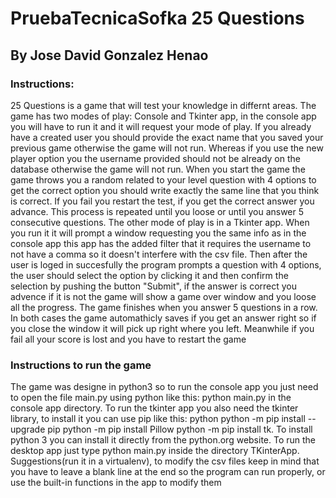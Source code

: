 # PruebaTecnicaSofka 25 Questions
<h2>By Jose David Gonzalez Henao</h2>
<h3>Instructions:</h3>
<p>25 Questions is a game that will test your knowledge in differnt areas. The game has two modes of play:
Console and Tkinter app, in the console app you will have to run it and it will request your mode of play. If you 
already have a created user you should provide the exact name that you saved your previous game otherwise the game will
not run. Whereas if you use the new player option you the username provided should not be already on the database otherwise
the game will not run. When you start the game the game throws you a random related to your level question with 4 options to get
the correct option you should write exactly the same line that you think is correct. If you fail you restart the test,
if you get the correct answer you advance. This process is repeated until you loose or until you answer 5 consecutive questions.
The other mode of play is in a Tkinter app. When you run it it will prompt a window requesting you the same info as in the console app
this app has the added filter that it requires the username to not have a comma so it doesn't interfere with the csv file. Then after
the user is loged in succesfully the program prompts a question with 4 options, the user should select the option by clicking it and then confirm
the selection by pushing the button "Submit", if the answer is correct you advence if it is not the game will show a game over
window and you loose all the progress. The game finishes when you answer 5 questions in a row. In both cases the game automathicly saves
if you get an answer right so if you close the window it will pick up right where you left. Meanwhile if you fail all your score is lost and
you have to restart the game<br></p>

<h3>Instructions to run the game</h3>
<p>The game was designe in python3 so to run the console app you just need to open the file main.py using python like this: python main.py
in the console app directory.
To run the tkinter app you also need the tkinter library, to install it you can use pip like this:
python python -m pip install --upgrade pip python -m pip install Pillow python -m pip install tk. To install python 3 you can install it directly from the python.org website.
To run the desktop app just type python main.py inside the directory TKinterApp. Suggestions(run it in a virtualenv), to modify the csv files keep in mind that you have to leave
a blank line at the end so the program can run properly, or use the built-in functions in the app to modify them


